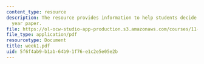 ```yaml
---
content_type: resource
description: The resource provides information to help students decide on their first
  year paper.
file: https://ol-ocw-studio-app-production.s3.amazonaws.com/courses/11-233-crafting-research-questions-and-qualitative-methodology-fall-2005/5f6f4ab9b1ab64b91f76e1c2e5e05e2b_week1.pdf
file_type: application/pdf
resourcetype: Document
title: week1.pdf
uid: 5f6f4ab9-b1ab-64b9-1f76-e1c2e5e05e2b
---
```

